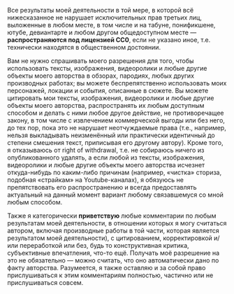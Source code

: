 Все результаты моей деятельности в той мере, в которой всё нижесказанное не нарушает исключительных прав третьих лиц,
выложенные в любом месте, в том числе и на табуне, понификшене, ютубе, девиантарте и любом другом общедоступном месте —
**распространяются под лицензией CC0**, если не указано иное, т.е. технически находятся в общественном достоянии.

Вам не нужно спрашивать моего разрешения для того, чтобы использовать тексты, изображения, видеоролики и любые другие
объекты моего авторства в обзорах, пародиях, любых других производных работах; вы можете беспрепятственно использовать
моих персонажей, локации и события, описанные в сюжете. Вы можете цитировать мои тексты, изображения, видеоролики и
любые другие объекты моего авторства, распространять их любым доступным способом и делать с ними любое другое действие,
не противоречащее закону, в том числе с извлечением коммерческой выгоды или без него, до тех пор, пока это не нарушает
неотчуждаемые права (т.е., например, нельзя выкладывать неизменённый или практически идентичный до степени смешения текст,
приписывая его другому автору). Кроме того, я отказываюсь от right of withdrawal, т.е. не собираюсь ничего из опубликованного
удалять, а если любой из тексты, изображения, видеоролики и любые другие объекты моего авторства исчезнет откуда-нибудь
по каким-либо причинам (например, «чистка» сториза, подобная «страйкам» на Youtube-каналах), я обязуюсь не препятствовать
его распространению и всегда предоставлять актуальный на данный момент вариант любому связавшемуся со мной любым способом.

Также я категорически **приветствую** любые комментарии по любым результатам моей деятельности, в отношении которых я могу
считаться автором, включая производные работы в той части, которая является результатом моей деятельности), с цитированием,
корректировкой и/или переработкой или без, будь то конструктивная критика, субъективные впечатления, что-то ещё. Получать моё
разрешение на это не обязательно — можно считать, что оно автоматически дано по факту авторства. Разумеется, я также оставляю
и за собой право прислушиваться к этим комментариям полностью, частично или не прислушиваться совсем.
